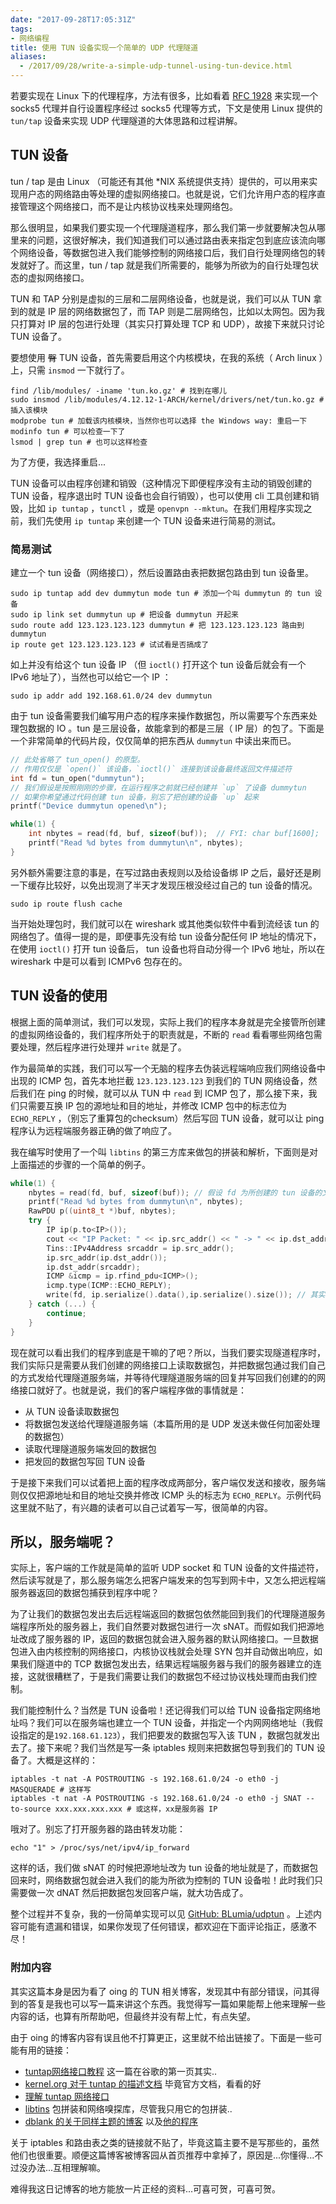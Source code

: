 ```yaml
---
date: "2017-09-28T17:05:31Z"
tags:
- 网络编程
title: 使用 TUN 设备实现一个简单的 UDP 代理隧道
aliases:
  - /2017/09/28/write-a-simple-udp-tunnel-using-tun-device.html
---
```


若要实现在 Linux 下的代理程序，方法有很多，比如看着 [RFC 1928](https://www.ietf.org/rfc/rfc1928.txt) 来实现一个 socks5 代理并自行设置程序经过 socks5 代理等方式，下文是使用 Linux 提供的 `tun/tap` 设备来实现 UDP 代理隧道的大体思路和过程讲解。

<!--more-->

## TUN 设备

tun / tap 是由 Linux （可能还有其他 *NIX 系统提供支持）提供的，可以用来实现用户态的网络路由等处理的虚拟网络接口。也就是说，它们允许用户态的程序直接管理这个网络接口，而不是让内核协议栈来处理网络包。

那么很明显，如果我们要实现一个代理隧道程序，那么我们第一步就要解决包从哪里来的问题，这很好解决，我们知道我们可以通过路由表来指定包到底应该流向哪个网络设备，等数据包进入我们能够控制的网络接口后，我们自行处理网络包的转发就好了。而这里，tun / tap 就是我们所需要的，能够为所欲为的自行处理包状态的虚拟网络接口。

TUN 和 TAP 分别是虚拟的三层和二层网络设备，也就是说，我们可以从 TUN 拿到的就是 IP 层的网络数据包了，而 TAP 则是二层网络包，比如以太网包。因为我只打算对 IP 层的包进行处理（其实只打算处理 TCP 和 UDP），故接下来就只讨论 TUN 设备了。

要想使用 ~~臀~~ TUN 设备，首先需要启用这个内核模块，在我的系统（ Arch linux ）上，只需 `insmod` 一下就行了。

```shell
find /lib/modules/ -iname 'tun.ko.gz' # 找到在哪儿
sudo insmod /lib/modules/4.12.12-1-ARCH/kernel/drivers/net/tun.ko.gz # 插入该模块
modprobe tun # 加载该内核模块，当然你也可以选择 the Windows way: 重启一下
modinfo tun # 可以检查一下了
lsmod | grep tun # 也可以这样检查
```

为了方便，我选择重启...

TUN 设备可以由程序创建和销毁（这种情况下即便程序没有主动的销毁创建的 TUN 设备，程序退出时 TUN 设备也会自行销毁），也可以使用 cli 工具创建和销毁，比如 `ip tuntap` ，`tunctl` ，或是 `openvpn --mktun`。在我们用程序实现之前，我们先使用 `ip tuntap` 来创建一个 TUN 设备来进行简易的测试。

### 简易测试

建立一个 tun 设备（网络接口），然后设置路由表把数据包路由到 tun 设备里。

```shell
sudo ip tuntap add dev dummytun mode tun # 添加一个叫 dummytun 的 tun 设备
sudo ip link set dummytun up # 把设备 dummytun 开起来
sudo route add 123.123.123.123 dummytun # 把 123.123.123.123 路由到 dummytun
ip route get 123.123.123.123 # 试试看是否搞成了
```

如上并没有给这个 tun 设备 IP （但 `ioctl()` 打开这个 tun 设备后就会有一个 IPv6 地址了），当然也可以给它一个 IP ：

```shell
sudo ip addr add 192.168.61.0/24 dev dummytun
```

由于 tun 设备需要我们编写用户态的程序来操作数据包，所以需要写个东西来处理包数据的 IO 。tun 是三层设备，故能拿到的都是三层（ IP 层）的包了。下面是一个非常简单的代码片段，仅仅简单的把东西从 `dummytun` 中读出来而已。

```c
// 此处省略了 tun_open() 的原型。
// 作用仅仅是 `open()` 该设备，`ioctl()` 连接到该设备最终返回文件描述符
int fd = tun_open("dummytun");
// 我们假设是按照刚刚的步骤，在运行程序之前就已经创建并 `up` 了设备 dummytun
// 如果你希望通过代码创建 tun 设备，别忘了把创建的设备 `up` 起来
printf("Device dummytun opened\n");

while(1) {
	int nbytes = read(fd, buf, sizeof(buf));  // FYI: char buf[1600];
	printf("Read %d bytes from dummytun\n", nbytes);
}
```

另外额外需要注意的事是，在写过路由表规则以及给设备绑 IP 之后，最好还是刷一下缓存比较好，以免出现测了半天才发现压根没经过自己的 tun 设备的情况。

```shell
sudo ip route flush cache
```

当开始处理包时，我们就可以在 wireshark 或其他类似软件中看到流经该 tun 的网络包了。值得一提的是，即便事先没有给 tun 设备分配任何 IP 地址的情况下，在使用 `ioctl()` 打开 tun 设备后， tun 设备也将自动分得一个 IPv6 地址，所以在 wireshark 中是可以看到 ICMPv6 包存在的。

## TUN 设备的使用

根据上面的简单测试，我们可以发现，实际上我们的程序本身就是完全接管所创建的虚拟网络设备的，我们程序所处于的职责就是，不断的 `read` 看看哪些网络包需要处理，然后程序进行处理并 `write` 就是了。

作为最简单的实践，我们可以写一个无脑的程序去伪装远程端响应我们网络设备中出现的 ICMP 包，首先本地拦截 `123.123.123.123` 到我们的 TUN 网络设备，然后我们在 ping 的时候，就可以从 TUN 中 `read` 到 ICMP 包了，那么接下来，我们只需要互换 IP 包的源地址和目的地址，并修改 ICMP 包中的标志位为 `ECHO_REPLY` ，（别忘了重算包的checksum）然后写回 TUN 设备，就可以让 ping 程序认为远程端服务器正确的做了响应了。

我在编写时使用了一个叫 `libtins` 的第三方库来做包的拼装和解析，下面则是对上面描述的步骤的一个简单的例子。

``` c++
while(1) {
	nbytes = read(fd, buf, sizeof(buf)); // 假设 fd 为所创建的 tun 设备的文件描述符
	printf("Read %d bytes from dummytun\n", nbytes);
	RawPDU p((uint8_t *)buf, nbytes);
	try {
		IP ip(p.to<IP>());
		cout << "IP Packet: " << ip.src_addr() << " -> " << ip.dst_addr() << std::endl;
		Tins::IPv4Address srcaddr = ip.src_addr();
		ip.src_addr(ip.dst_addr());
		ip.dst_addr(srcaddr);
		ICMP &icmp = ip.rfind_pdu<ICMP>();
		icmp.type(ICMP::ECHO_REPLY);
		write(fd, ip.serialize().data(),ip.serialize().size()); // 其实不建议 serialize 调用两次，这里无所谓了
	} catch (...) {
		continue;
	}
}
```

现在就可以看出我们的程序到底是干嘛的了吧？所以，当我们要实现隧道程序时，我们实际只是需要从我们创建的网络接口上读取数据包，并把数据包通过我们自己的方式发给代理隧道服务端，并等待代理隧道服务端的回复并写回我们创建的的网络接口就好了。也就是说，我们的客户端程序做的事情就是：

- 从 TUN 设备读取数据包
- 将数据包发送给代理隧道服务端（本篇所用的是 UDP 发送未做任何加密处理的数据包）
- 读取代理隧道服务端发回的数据包
- 把发回的数据包写回 TUN 设备

于是接下来我们可以试着把上面的程序改成两部分，客户端仅发送和接收，服务端则仅仅把源地址和目的地址交换并修改 ICMP 头的标志为 `ECHO_REPLY`。示例代码这里就不贴了，有兴趣的读者可以自己试着写一写，很简单的内容。

## 所以，服务端呢？

实际上，客户端的工作就是简单的监听 UDP socket 和 TUN 设备的文件描述符，然后读写就是了，那么服务端怎么把客户端发来的包写到网卡中，又怎么把远程端服务器返回的数据包捕获到程序中呢？

为了让我们的数据包发出去后远程端返回的数据包依然能回到我们的代理隧道服务端程序所处的服务器上，我们自然要对数据包进行一次 sNAT。而假如我们把源地址改成了服务器的 IP，返回的数据包就会进入服务器的默认网络接口。一旦数据包进入由内核控制的网络接口，内核协议栈就会处理 SYN 包并自动做出响应，如果我们隧道中的 TCP 数据包发出去，结果远程端服务器与我们的服务器建立的连接，这就很糟糕了，于是我们需要让我们的数据包不经过协议栈处理而由我们控制。

我们能控制什么？当然是 TUN 设备啦！还记得我们可以给 TUN 设备指定网络地址吗？我们可以在服务端也建立一个 TUN 设备，并指定一个内网网络地址（我假设指定的是`192.168.61.123`），我们把要发的数据包写入该 TUN ，数据包就发出去了。接下来呢？我们当然是写一条 iptables 规则来把数据包导到我们的 TUN 设备了。大概是这样的：

``` shell
iptables -t nat -A POSTROUTING -s 192.168.61.0/24 -o eth0 -j MASQUERADE # 这样写
iptables -t nat -A POSTROUTING -s 192.168.61.0/24 -o eth0 -j SNAT --to-source xxx.xxx.xxx.xxx # 或这样，xx是服务器 IP
```

哦对了。别忘了打开服务器的路由转发功能：

``` shell
echo "1" > /proc/sys/net/ipv4/ip_forward
```

这样的话，我们做 sNAT 的时候把源地址改为 tun 设备的地址就是了，而数据包回来时，网络数据包就会进入我们的能为所欲为控制的 TUN 设备啦！此时我们只需要做一次 dNAT 然后把数据包发回客户端，就大功告成了。

整个过程并不复杂，我的一份简单实现可以见 [GitHub: BLumia/udptun](https://github.com/BLumia/udptun) 。上述内容可能有遗漏和错误，如果你发现了任何错误，都欢迎在下面评论指正，感激不尽！

### 附加内容

其实这篇本身是因为看了 oing 的 TUN 相关博客，发现其中有部分错误，问其得到的答复是我也可以写一篇来讲这个东西。我觉得写一篇如果能帮上他来理解一些内容的话，也算有所帮助吧，但最终并没有帮上忙，有点失望。

由于 oing 的博客内容有误且他不打算更正，这里就不给出链接了。下面是一些可能有用的链接：

 - [tuntap网络接口教程](http://backreference.org/2010/03/26/tuntap-interface-tutorial/) 这一篇在谷歌的第一页其实..
 - [kernel.org 对于 tuntap 的描述文档](https://www.kernel.org/doc/Documentation/networking/tuntap.txt) 毕竟官方文档，看看的好
 - [理解 tuntap 网络接口](http://www.naturalborncoder.com/virtualization/2014/10/17/understanding-tun-tap-interfaces/)
 - [libtins](https://libtins.github.io/) 包拼装和网络嗅探库，尽管我只用它的包拼装..
 - [dblank 的关于同样主题的博客](http://www.littleblank.net/archives/1067/) 以及[他的程序](https://github.com/DMLfor/dbvpn)

关于 iptables 和路由表之类的链接就不贴了，毕竟这篇主要不是写那些的，虽然他们也很重要。顺便这篇博客被博客园从首页推荐中拿掉了，原因是...你懂得...不过没办法...互相理解嘛。

难得我这日记博客的地方能放一片正经的资料...可喜可贺，可喜可贺。

